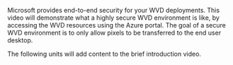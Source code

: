 Microsoft provides end-to-end security for your WVD deployments. This video will demonstrate what a highly secure WVD environment is like, by accessing the WVD resources using the Azure portal. The goal of a secure WVD environment is to only allow pixels to be transferred to the end user desktop.
<!--LM: I suggest rewording part of the previous paragraph. "This video will demonstrate a highly secure WVD environment, by accessing..."-->
The following units will add content to the brief introduction video.

<!--LM: Do you need to list the units that will add additional content as described in the previous sentence? -->
<!-- Video image file format . We don’t know the name of the video or where it will be hosted at this time -->